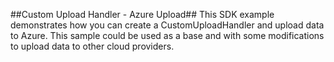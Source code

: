 ##Custom Upload Handler - Azure Upload##
This SDK example demonstrates how you can create a CustomUploadHandler and upload data to Azure. This sample could be used as a base and with some modifications to upload data to other cloud providers.